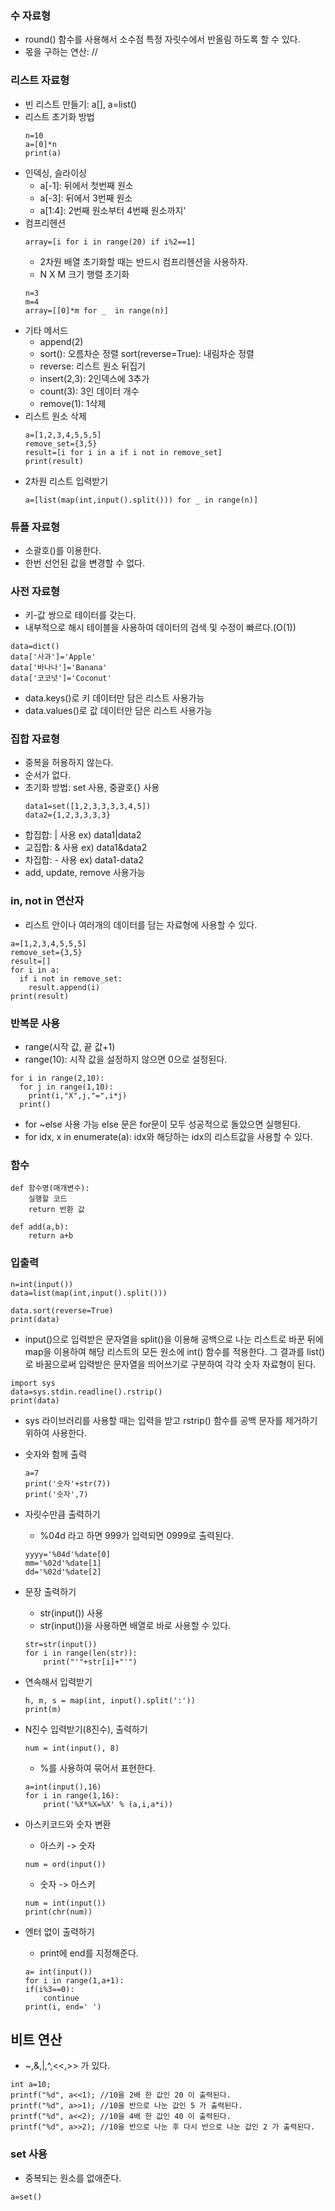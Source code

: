 ### 수 자료형
- round() 함수를 사용해서 소수점 특정 자릿수에서 반올림 하도록 할 수 있다.
- 몫을 구하는 연산: //

### 리스트 자료형
- 빈 리스트 만들기: a[], a=list()
- 리스트 초기화 방법
    ```
    n=10
    a=[0]*n
    print(a)
    ```
- 인덱싱, 슬라이싱
    - a[-1]: 뒤에서 첫번째 원소 
    - a[-3]: 뒤에서 3번째 원소
    - a[1:4]: 2번째 원소부터 4번째 원소까지'
- 컴프리헨션
    ```
    array=[i for i in range(20) if i%2==1]
    ```
    - 2차원 배열 초기화할 때는 반드시 컴프리헨션을 사용하자.
    - N X M 크기 행렬 초기화
    ```
    n=3
    m=4
    array=[[0]*m for _  in range(n)]
    ```
- 기타 메서드
    - append(2)
    - sort(): 오름차순 정렬 sort(reverse=True): 내림차순 정렬
    - reverse: 리스트 원소 뒤집기
    - insert(2,3): 2인덱스에 3추가
    - count(3): 3인 데이터 개수
    - remove(1): 1삭제
- 리스트 원소 삭제
    ```
    a=[1,2,3,4,5,5,5]
    remove_set={3,5}
    result=[i for i in a if i not in remove_set]
    print(result)
    ```
- 2차원 리스트 입력받기
    ```
    a=[list(map(int,input().split())) for _ in range(n)]
    ```
### 튜플 자료형
- 소괄호()를 이용한다.
- 한번 선언된 값을 변경할 수 없다.

### 사전 자료형
- 키-값 쌍으로 테이터를 갖는다.
- 내부적으로 해시 테이블을 사용하여 데이터의 검색 및 수정이 빠르다.(O(1))
```
data=dict()
data['사과']='Apple'
data['바나나']='Banana'
data['코코넛']='Coconut'

```
- data.keys()로 키 데이터만 담은 리스트 사용가능
- data.values()로 값 데이터만 담은 리스트 사용가능

### 집합 자료형
- 중복을 허용하지 않는다.
- 순서가 없다.
- 초기화 방법: set 사용, 중괄호{} 사용
    ```
    data1=set([1,2,3,3,3,3,4,5])
    data2={1,2,3,3,3,3}
    ```
- 합집합: | 사용 ex) data1|data2
- 교집합: & 사용 ex) data1&data2
- 차집합: - 사용 ex) data1-data2
- add, update, remove 사용가능

### in, not in 연산자
- 리스트 안이나 여러개의 데이터를 담는 자료형에 사용할 수 있다.
```
a=[1,2,3,4,5,5,5]
remove_set={3,5}
result=[]
for i in a:
  if i not in remove_set:
    result.append(i)
print(result)
```

### 반복문 사용
- range(시작 값, 끝 값+1)
- range(10): 시작 값을 설정하지 않으면 0으로 설정된다.
```
for i in range(2,10):
  for j in range(1,10):
    print(i,"X",j,"=",i*j)
  print()
```
- for ~else 사용 가능 else 문은 for문이 모두 성공적으로 돌았으면 실행된다.
- for idx, x in enumerate(a): idx와 해당하는 idx의 리스트값을 사용할 수 있다.
### 함수
```
def 함수명(매개변수):
    실행할 코드
    return 반환 값
```
```
def add(a,b):
    return a+b
```

### 입출력
```
n=int(input())
data=list(map(int,input().split()))

data.sort(reverse=True)
print(data)
```
- input()으로 입력받은 문자열을 split()을 이용해 공백으로 나눈 리스트로 바꾼 뒤에 map을 이용하여 해당 리스트의 모든 원소에 int() 함수를 적용한다. 그 결과를 list()로 바꿈으로써 입력받은 문자열을 띄어쓰기로 구분하여 각각 숫자 자료형이 된다.
```
import sys
data=sys.stdin.readline().rstrip()
print(data)
```
- sys 라이브러리를 사용할 때는 입력을 받고 rstrip() 함수를 공백 문자를 제거하기 위하여 사용한다.
- 숫자와 함께 출력
    ```
    a=7
    print('숫자'+str(7))
    print('숫자',7)
    ```
- 자릿수만큼 출력하기
    - %04d 라고 하면 999가 입력되면 0999로 출력된다.
    ```
    yyyy='%04d'%date[0]
    mm='%02d'%date[1] 
    dd='%02d'%date[2] 
    ```
- 문장 출력하기
    - str(input()) 사용
    - str(input())을 사용하면 배열로 바로 사용할 수 있다.
    ```
    str=str(input())
    for i in range(len(str)):
        print("'"+str[i]+"'")
    ```
- 연속해서 입력받기
    ```
    h, m, s = map(int, input().split(':'))
    print(m)
    ```
- N진수 입력받기(8진수), 출력하기
    ```
    num = int(input(), 8)
    ```
    - %를 사용하여 묶어서 표현한다.
    ```
    a=int(input(),16)
    for i in range(1,16):
        print('%X*%X=%X' % (a,i,a*i))
    ```
- 아스키코드와 숫자 변환
    - 아스키 -> 숫자
    ```
    num = ord(input())
    ```
    - 숫자 -> 아스키
    ```
    num = int(input())
    print(chr(num))
    ```

- 엔터 없이 출력하기
    - print에 end를 지정해준다.
    ```
    a= int(input())
    for i in range(1,a+1):
    if(i%3==0):
        continue
    print(i, end=' ')
    ```


## 비트 연산
- ~,&,|,^,<<,>> 가 있다.
```
int a=10;
printf("%d", a<<1); //10을 2배 한 값인 20 이 출력된다.
printf("%d", a>>1); //10을 반으로 나눈 값인 5 가 출력된다.
printf("%d", a<<2); //10을 4배 한 값인 40 이 출력된다.
printf("%d", a>>2); //10을 반으로 나눈 후 다시 반으로 나눈 값인 2 가 출력된다.
```

### set 사용
- 중복되는 원소를 없애준다.
```
a=set()
```